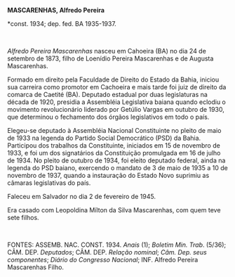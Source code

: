 **MASCARENHAS, Alfredo Pereira**

\*const. 1934; dep. fed. BA 1935-1937.

 

*Alfredo Pereira Mascarenhas* nasceu em Cahoeira (BA) no dia 24 de
setembro de 1873, filho de Loenídio Pereira Mascarenhas e de Augusta
Mascarenhas.

Formado em direito pela Faculdade de Direito do Estado da Bahia, iniciou
sua carreira como promotor em Cachoeira e mais tarde foi juiz de direito
da comarca de Caetité (BA). Deputado estadual por duas legislaturas na
década de 1920, presidia a Assembléia Legislativa baiana quando eclodiu
o movimento revolucionário liderado por Getúlio Vargas em outubro de
1930, que determinou o fechamento dos órgãos legislativos em todo o
país.

Elegeu-se deputado à Assembléia Nacional Constituinte no pleito de maio
de 1933 na legenda do Partido Social Democrático (PSD) da Bahia.
Participou dos trabalhos da Constituinte, iniciados em 15 de novembro de
1933, e foi um dos signatários da Constituição promulgada em 16 de julho
de 1934. No pleito de outubro de 1934, foi eleito deputado federal,
ainda na legenda do PSD baiano, exercendo o mandato de 3 de maio de 1935
a 10 de novembro de 1937, quando a instauração do Estado Novo suprimiu
as câmaras legislativas do país.

Faleceu em Salvador no dia 2 de fevereiro de 1945.

Era casado com Leopoldina Mílton da Silva Mascarenhas, com quem teve
sete filhos.

 

FONTES: ASSEMB. NAC. CONST. 1934. *Anais* (1); *Boletim Min. Trab*.
(5/36); CÂM. DEP. *Deputados*; CÂM. DEP. *Relação nominal*; *Câm. Dep.
seus componentes*; *Diário do Congresso Nacional*; INF. Alfredo Pereira
Mascarenhas Filho.

 
